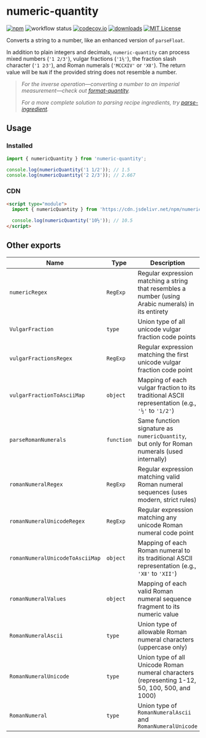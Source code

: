 # numeric-quantity

[![npm][badge-npm]](https://www.npmjs.com/package/numeric-quantity)
![workflow status](https://github.com/jakeboone02/numeric-quantity/actions/workflows/main.yml/badge.svg)
[![codecov.io](https://codecov.io/github/jakeboone02/numeric-quantity/coverage.svg?branch=master)](https://codecov.io/github/jakeboone02/numeric-quantity?branch=main)
[![downloads](https://img.shields.io/npm/dm/numeric-quantity.svg)](http://npm-stat.com/charts.html?package=numeric-quantity&from=2015-08-01)
[![MIT License](https://img.shields.io/npm/l/numeric-quantity.svg)](http://opensource.org/licenses/MIT)

Converts a string to a number, like an enhanced version of `parseFloat`.

In addition to plain integers and decimals, `numeric-quantity` can process mixed numbers (`'1 2/3'`), vulgar fractions (`'1⅖'`), the fraction slash character (`'1 2⁄3'`), and Roman numerals (`'MCCXIV'` or `'Ⅻ'`). The return value will be `NaN` if the provided string does not resemble a number.

> _For the inverse operation—converting a number to an imperial measurement—check out [format-quantity](https://www.npmjs.com/package/format-quantity)._
>
> _For a more complete solution to parsing recipe ingredients, try [parse-ingredient](https://www.npmjs.com/package/parse-ingredient)._

## Usage

### Installed

```js
import { numericQuantity } from 'numeric-quantity';

console.log(numericQuantity('1 1/2')); // 1.5
console.log(numericQuantity('2 2/3')); // 2.667
```

### CDN

```html
<script type="module">
  import { numericQuantity } from 'https://cdn.jsdelivr.net/npm/numeric-quantity/+esm';

  console.log(numericQuantity('10½')); // 10.5
</script>
```

## Other exports

| Name                            | Type       | Description                                                                                          |
| ------------------------------- | ---------- | ---------------------------------------------------------------------------------------------------- |
| `numericRegex`                  | `RegExp`   | Regular expression matching a string that resembles a number (using Arabic numerals) in its entirety |
| `VulgarFraction`                | `type`     | Union type of all unicode vulgar fraction code points                                                |
| `vulgarFractionsRegex`          | `RegExp`   | Regular expression matching the first unicode vulgar fraction code point                             |
| `vulgarFractionToAsciiMap`      | `object`   | Mapping of each vulgar fraction to its traditional ASCII representation (e.g., `'½'` to `'1/2'`)     |
| `parseRomanNumerals`            | `function` | Same function signature as `numericQuantity`, but only for Roman numerals (used internally)          |
| `romanNumeralRegex`             | `RegExp`   | Regular expression matching valid Roman numeral sequences (uses modern, strict rules)                |
| `romanNumeralUnicodeRegex`      | `RegExp`   | Regular expression matching any unicode Roman numeral code point                                     |
| `romanNumeralUnicodeToAsciiMap` | `object`   | Mapping of each Roman numeral to its traditional ASCII representation (e.g., `'Ⅻ'` to `'XII'`)       |
| `romanNumeralValues`            | `object`   | Mapping of each valid Roman numeral sequence fragment to its numeric value                           |
| `RomanNumeralAscii`             | `type`     | Union type of allowable Roman numeral characters (uppercase only)                                    |
| `RomanNumeralUnicode`           | `type`     | Union type of all Unicode Roman numeral characters (representing 1-12, 50, 100, 500, and 1000)       |
| `RomanNumeral`                  | `type`     | Union type of `RomanNumeralAscii` and `RomanNumeralUnicode`                                          |

[badge-npm]: https://img.shields.io/npm/v/numeric-quantity.svg?cacheSeconds=3600&logo=npm
